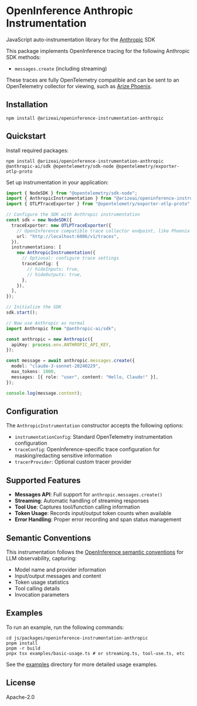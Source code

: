 # OpenInference Anthropic Instrumentation

JavaScript auto-instrumentation library for the [Anthropic](https://www.anthropic.com/) SDK

This package implements OpenInference tracing for the following Anthropic SDK methods:

- `messages.create` (including streaming)

These traces are fully OpenTelemetry compatible and can be sent to an OpenTelemetry collector for viewing, such as [Arize Phoenix](https://github.com/Arize-ai/phoenix).

## Installation

```shell
npm install @arizeai/openinference-instrumentation-anthropic
```

## Quickstart

Install required packages:

```shell
npm install @arizeai/openinference-instrumentation-anthropic @anthropic-ai/sdk @opentelemetry/sdk-node @opentelemetry/exporter-otlp-proto
```

Set up instrumentation in your application:

```typescript
import { NodeSDK } from "@opentelemetry/sdk-node";
import { AnthropicInstrumentation } from "@arizeai/openinference-instrumentation-anthropic";
import { OTLPTraceExporter } from "@opentelemetry/exporter-otlp-proto";

// Configure the SDK with Anthropic instrumentation
const sdk = new NodeSDK({
  traceExporter: new OTLPTraceExporter({
    // OpenInference compatible trace collector endpoint, like Phoenix
    url: "http://localhost:6006/v1/traces",
  }),
  instrumentations: [
    new AnthropicInstrumentation({
      // Optional: configure trace settings
      traceConfig: {
        // hideInputs: true,
        // hideOutputs: true,
      },
    }),
  ],
});

// Initialize the SDK
sdk.start();

// Now use Anthropic as normal
import Anthropic from "@anthropic-ai/sdk";

const anthropic = new Anthropic({
  apiKey: process.env.ANTHROPIC_API_KEY,
});

const message = await anthropic.messages.create({
  model: "claude-3-sonnet-20240229",
  max_tokens: 1000,
  messages: [{ role: "user", content: "Hello, Claude!" }],
});

console.log(message.content);
```

## Configuration

The `AnthropicInstrumentation` constructor accepts the following options:

- `instrumentationConfig`: Standard OpenTelemetry instrumentation configuration
- `traceConfig`: OpenInference-specific trace configuration for masking/redacting sensitive information
- `tracerProvider`: Optional custom tracer provider

## Supported Features

- **Messages API**: Full support for `anthropic.messages.create()`
- **Streaming**: Automatic handling of streaming responses
- **Tool Use**: Captures tool/function calling information
- **Token Usage**: Records input/output token counts when available
- **Error Handling**: Proper error recording and span status management

## Semantic Conventions

This instrumentation follows the [OpenInference semantic conventions](https://github.com/Arize-ai/openinference/blob/main/spec/semantic_conventions.md) for LLM observability, capturing:

- Model name and provider information
- Input/output messages and content
- Token usage statistics
- Tool calling details
- Invocation parameters

## Examples

To run an example, run the following commands:

```shell
cd js/packages/openinference-instrumentation-anthropic
pnpm install
pnpm -r build
pnpx tsx examples/basic-usage.ts # or streaming.ts, tool-use.ts, etc
```

See the [examples](./examples) directory for more detailed usage examples.

## License

Apache-2.0
